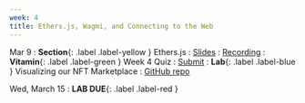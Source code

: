 ```yaml
---
week: 4
title: Ethers.js, Wagmi, and Connecting to the Web
---
```


Mar 9
: **Section**{: .label .label-yellow } Ethers.js
  : [Slides](https://docs.google.com/presentation/d/1hY1lcNvcWUMfN3an7kn0-hnaFx-dfLqysIw2nz7BEbQ/edit?usp=sharing)
    : [Recording](https://youtu.be/z57x73tsdLg)
: **Vitamin**{: .label .label-green } Week 4 Quiz
  : [Submit](https://forms.gle/h6Fc6V3XpP7udGpE6)
: **Lab**{: .label .label-blue } Visualizing our NFT Marketplace
  : [GitHub repo](https://github.com/berkeleyblockchain/dev-decal-sp23)

Wed, March 15
: **LAB DUE**{: .label .label-red }
